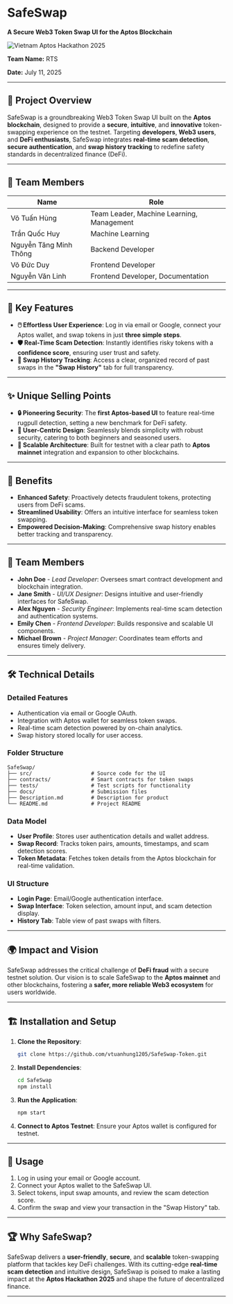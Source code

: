 # SafeSwap  

**A Secure Web3 Token Swap UI for the Aptos Blockchain**  

![Vietnam Aptos Hackathon 2025](https://img.shields.io/badge/Vietnam%20Aptos%20Hackathon-2025-blue)

**Team Name:** RTS

**Date:** July 11, 2025

---
## 🚀 Project Overview  

SafeSwap is a groundbreaking Web3 Token Swap UI built on the **Aptos blockchain**, designed to provide a **secure**, **intuitive**, and **innovative** token-swapping experience on the testnet. Targeting **developers**, **Web3 users**, and **DeFi enthusiasts**, SafeSwap integrates **real-time scam detection**, **secure authentication**, and **swap history tracking** to redefine safety standards in decentralized finance (DeFi).  

---

## 👥 Team Members

| **Name**         | **Role**                                  |
|------------------|--------------------------------------------|
| Võ Tuấn Hùng     | Team Leader, Machine Learning, Management  |
|  Trần Quốc Huy | Machine Learning| 
| Nguyễn Tăng Minh Thông | Backend Developer|
| Võ Đức Duy | Frontend Developer|
| Nguyễn Văn Linh | Frontend Developer,  Documentation |

---
## 🌟 Key Features  

- **🖱️ Effortless User Experience**: Log in via email or Google, connect your Aptos wallet, and swap tokens in just **three simple steps**.  
- **🛡️ Real-Time Scam Detection**: Instantly identifies risky tokens with a **confidence score**, ensuring user trust and safety.  
- **📜 Swap History Tracking**: Access a clear, organized record of past swaps in the **"Swap History"** tab for full transparency.  

---

## ✨ Unique Selling Points  

- **🔒 Pioneering Security**: The **first Aptos-based UI** to feature real-time rugpull detection, setting a new benchmark for DeFi safety.  
- **🎨 User-Centric Design**: Seamlessly blends simplicity with robust security, catering to both beginners and seasoned users.  
- **🚀 Scalable Architecture**: Built for testnet with a clear path to **Aptos mainnet** integration and expansion to other blockchains.  

---

## 🎯 Benefits  

- **Enhanced Safety**: Proactively detects fraudulent tokens, protecting users from DeFi scams.  
- **Streamlined Usability**: Offers an intuitive interface for seamless token swapping.  
- **Empowered Decision-Making**: Comprehensive swap history enables better tracking and transparency.  

---

## 👥 Team Members  

- **John Doe** - *Lead Developer*: Oversees smart contract development and blockchain integration.  
- **Jane Smith** - *UI/UX Designer*: Designs intuitive and user-friendly interfaces for SafeSwap.  
- **Alex Nguyen** - *Security Engineer*: Implements real-time scam detection and authentication systems.  
- **Emily Chen** - *Frontend Developer*: Builds responsive and scalable UI components.  
- **Michael Brown** - *Project Manager*: Coordinates team efforts and ensures timely delivery.  

---

## 🛠️ Technical Details  

### Detailed Features  
- Authentication via email or Google OAuth.  
- Integration with Aptos wallet for seamless token swaps.  
- Real-time scam detection powered by on-chain analytics.  
- Swap history stored locally for user access.  

### Folder Structure  
```
SafeSwap/
├── src/                   # Source code for the UI
├── contracts/             # Smart contracts for token swaps
├── tests/                 # Test scripts for functionality
├── docs/                  # Submission files
├── Description.md         # Description for product
└── README.md              # Project README
```

### Data Model  
- **User Profile**: Stores user authentication details and wallet address.  
- **Swap Record**: Tracks token pairs, amounts, timestamps, and scam detection scores.  
- **Token Metadata**: Fetches token details from the Aptos blockchain for real-time validation.  

### UI Structure  
- **Login Page**: Email/Google authentication interface.  
- **Swap Interface**: Token selection, amount input, and scam detection display.  
- **History Tab**: Table view of past swaps with filters.  

---

## 🌍 Impact and Vision  

SafeSwap addresses the critical challenge of **DeFi fraud** with a secure testnet solution. Our vision is to scale SafeSwap to the **Aptos mainnet** and other blockchains, fostering a **safer, more reliable Web3 ecosystem** for users worldwide.  

---

## 🏗️ Installation and Setup  

1. **Clone the Repository**:  
   ```bash
   git clone https://github.com/vtuanhung1205/SafeSwap-Token.git
   ```

2. **Install Dependencies**:  
   ```bash
   cd SafeSwap
   npm install
   ```

3. **Run the Application**:  
   ```bash
   npm start
   ```

4. **Connect to Aptos Testnet**: Ensure your Aptos wallet is configured for testnet.  

---

## 📖 Usage  

1. Log in using your email or Google account.  
2. Connect your Aptos wallet to the SafeSwap UI.  
3. Select tokens, input swap amounts, and review the scam detection score.  
4. Confirm the swap and view your transaction in the "Swap History" tab.  

---

## 🏆 Why SafeSwap?  

SafeSwap delivers a **user-friendly**, **secure**, and **scalable** token-swapping platform that tackles key DeFi challenges. With its cutting-edge **real-time scam detection** and intuitive design, SafeSwap is poised to make a lasting impact at the **Aptos Hackathon 2025** and shape the future of decentralized finance.  

---
